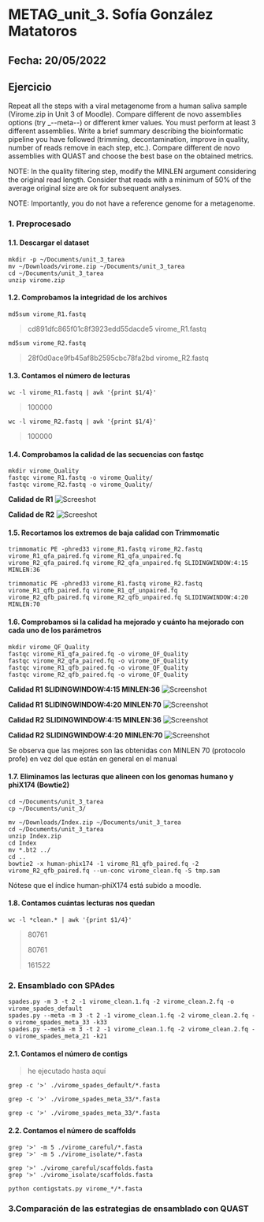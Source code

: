 # METAG_unit_3. Sofía González Matatoros
## Fecha: 20/05/2022
## Ejercicio
Repeat all the steps with a viral metagenome from a human saliva sample (Virome.zip in Unit 3 of Moodle). Compare different de novo assemblies options (try _--meta--) or different kmer values. You must perform at least 3 different assemblies. Write a brief summary describing the bioinformatic pipeline you have followed (trimming, decontamination, improve in quality, number of reads remove in each step, etc.). Compare different de novo assemblies with QUAST and choose the best base on the obtained metrics.

NOTE: In the quality filtering step, modify the MINLEN argument considering the original read length. Consider that reads with a minimum of 50% of the average original size are ok for subsequent analyses.

NOTE: Importantly, you do not have a reference genome for a metagenome.

### 1. Preprocesado
#### 1.1. Descargar el dataset
```
mkdir -p ~/Documents/unit_3_tarea
mv ~/Downloads/virome.zip ~/Documents/unit_3_tarea
cd ~/Documents/unit_3_tarea
unzip virome.zip
```
#### 1.2. Comprobamos la integridad de los archivos
```
md5sum virome_R1.fastq 
```
> cd891dfc865f01c8f3923edd55dacde5  virome_R1.fastq
```
md5sum virome_R2.fastq 
```
> 28f0d0ace9fb45af8b2595cbc78fa2bd  virome_R2.fastq
#### 1.3. Contamos el número de lecturas
```
wc -l virome_R1.fastq | awk '{print $1/4}'
```
> 100000
```
wc -l virome_R2.fastq | awk '{print $1/4}'
```
> 100000
#### 1.4. Comprobamos la calidad de las secuencias con fastqc
```
mkdir virome_Quality
fastqc virome_R1.fastq -o virome_Quality/
fastqc virome_R2.fastq -o virome_Quality/
```
**Calidad de R1**
![Screeshot](https://github.com/Sofia-Gonzalez-Matatoros/METAG_unit_3/blob/main/fotos.1.4/1.4/virome_R1.png)

**Calidad de R2**
![Screeshot](https://github.com/Sofia-Gonzalez-Matatoros/METAG_unit_3/blob/main/fotos.1.4/1.4/virome_R2.png)

#### 1.5. Recortamos los extremos de baja calidad con Trimmomatic
```
trimmomatic PE -phred33 virome_R1.fastq virome_R2.fastq virome_R1_qfa_paired.fq virome_R1_qfa_unpaired.fq virome_R2_qfa_paired.fq virome_R2_qfa_unpaired.fq SLIDINGWINDOW:4:15 MINLEN:36

trimmomatic PE -phred33 virome_R1.fastq virome_R2.fastq virome_R1_qfb_paired.fq virome_R1_qf_unpaired.fq virome_R2_qfb_paired.fq virome_R2_qfb_unpaired.fq SLIDINGWINDOW:4:20 MINLEN:70
```
#### 1.6. Comprobamos si la calidad ha mejorado y cuánto ha mejorado con cada uno de los parámetros
```
mkdir virome_QF_Quality
fastqc virome_R1_qfa_paired.fq -o virome_QF_Quality
fastqc virome_R2_qfa_paired.fq -o virome_QF_Quality
fastqc virome_R1_qfb_paired.fq -o virome_QF_Quality
fastqc virome_R2_qfb_paired.fq -o virome_QF_Quality
```
**Calidad R1 SLIDINGWINDOW:4:15 MINLEN:36**
![Screenshot](https://github.com/Sofia-Gonzalez-Matatoros/METAG_unit_3/blob/main/fotos.1.6/1.6/r1a.png)

**Calidad R1 SLIDINGWINDOW:4:20 MINLEN:70**
![Screenshot](https://github.com/Sofia-Gonzalez-Matatoros/METAG_unit_3/blob/main/fotos.1.6/1.6/r1b.png)

**Calidad R2 SLIDINGWINDOW:4:15 MINLEN:36**
![Screenshot](https://github.com/Sofia-Gonzalez-Matatoros/METAG_unit_3/blob/main/fotos.1.6/1.6/r2a.png)

**Calidad R2 SLIDINGWINDOW:4:20 MINLEN:70**
![Screenshot](https://github.com/Sofia-Gonzalez-Matatoros/METAG_unit_3/blob/main/fotos.1.6/1.6/r2b.png)

Se observa que las mejores son las obtenidas con MINLEN 70 (protocolo profe) en vez del que están en general en el manual
#### 1.7. Eliminamos las lecturas que alineen con los genomas humano y phiX174 (Bowtie2)
```
cd ~/Documents/unit_3_tarea
cp ~/Documents/unit_3/

mv ~/Downloads/Index.zip ~/Documents/unit_3_tarea
cd ~/Documents/unit_3_tarea
unzip Index.zip
cd Index
mv *.bt2 ../
cd ..
bowtie2 -x human-phix174 -1 virome_R1_qfb_paired.fq -2 virome_R2_qfb_paired.fq --un-conc virome_clean.fq -S tmp.sam
```
Nótese que el índice human-phiX174 está subido a moodle.

#### 1.8. Contamos cuántas lecturas nos quedan
```
wc -l *clean.* | awk '{print $1/4}'
```
> 80761
> 
> 80761
> 
> 161522

### 2. Ensamblado con SPAdes
```
spades.py -m 3 -t 2 -1 virome_clean.1.fq -2 virome_clean.2.fq -o virome_spades_default
spades.py --meta -m 3 -t 2 -1 virome_clean.1.fq -2 virome_clean.2.fq -o virome_spades_meta_33 -k33
spades.py --meta -m 3 -t 2 -1 virome_clean.1.fq -2 virome_clean.2.fq -o virome_spades_meta_21 -k21
```
#### 2.1. Contamos el número de contigs
> he ejecutado hasta aquí
```
grep -c '>' ./virome_spades_default/*.fasta
```
>
```
grep -c '>' ./virome_spades_meta_33/*.fasta
```
>
```
grep -c '>' ./virome_spades_meta_33/*.fasta
```
>
#### 2.2. Contamos el número de scaffolds
```
grep '>' -m 5 ./virome_careful/*.fasta
grep '>' -m 5 ./virome_isolate/*.fasta
```
```
grep '>' ./virome_careful/scaffolds.fasta
grep '>' ./virome_isolate/scaffolds.fasta
```
```
python contigstats.py virome_*/*.fasta
```

### 3.Comparación de las estrategias de ensamblado con QUAST
